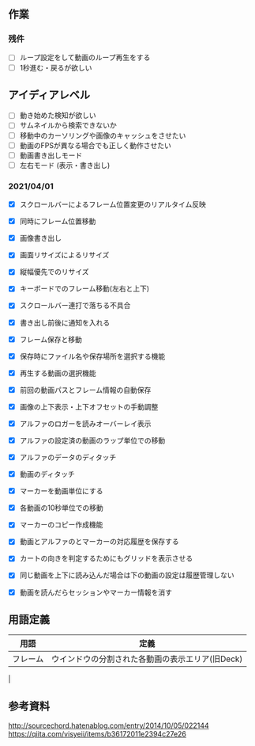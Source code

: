 ﻿# 

## 作業

### 残件
- [ ]  ループ設定をして動画のループ再生をする
- [ ]  1秒進む・戻るが欲しい

## アイディアレベル
- [ ] 動き始めた検知が欲しい
- [ ] サムネイルから検索できないか
- [ ] 移動中のカーソリングや画像のキャッシュをさせたい
- [ ] 動画のFPSが異なる場合でも正しく動作させたい
- [ ] 動画書き出しモード
- [ ] 左右モード (表示・書き出し)

### 2021/04/01
- [x] スクロールバーによるフレーム位置変更のリアルタイム反映
- [x] 同時にフレーム位置移動
- [x] 画像書き出し
- [x] 画面リサイズによるリサイズ
- [x] 縦幅優先でのリサイズ
- [x] キーボードでのフレーム移動(左右と上下)
- [x] スクロールバー連打で落ちる不具合
- [x] 書き出し前後に通知を入れる
- [x] フレーム保存と移動

- [x] 保存時にファイル名や保存場所を選択する機能
- [x] 再生する動画の選択機能 

- [x] 前回の動画パスとフレーム情報の自動保存
- [x] 画像の上下表示・上下オフセットの手動調整

- [x] アルファのロガーを読みオーバーレイ表示
- [x] アルファの設定済の動画のラップ単位での移動

- [x] アルファのデータのディタッチ
- [x] 動画のディタッチ

- [x] マーカーを動画単位にする
- [x] 各動画の10秒単位での移動
- [x] マーカーのコピー作成機能
- [x] 動画とアルファのとマーカーの対応履歴を保存する
- [x] カートの向きを判定するためにもグリッドを表示させる
- [x]  同じ動画を上下に読み込んだ場合は下の動画の設定は履歴管理しない
- [x]  動画を読んだらセッションやマーカー情報を消す

## 用語定義
|用語|定義|
|--|--|
|フレーム|ウインドウの分割された各動画の表示エリア(旧Deck)
|


## 参考資料
http://sourcechord.hatenablog.com/entry/2014/10/05/022144
https://qiita.com/visyeii/items/b36172011e2394c27e26
